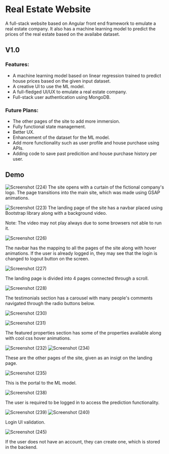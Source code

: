 
# Real Estate Website

A full-stack website based on Angular front end framework to emulate a real estate company. It also has a machine learning model to predict the prices of the real estate based on the availabe dataset.

## V1.0

### Features:

- A machine learning model based on linear regression trained to predict house prices based on the given input dataset.
- A creative UI to use the ML model.
- A full-fledged UI/UX to emulate a real estate company.
- Full-stack user authentication using MongoDB.

### Future Plans:

- The other pages of the site to add more immersion.
- Fully functional state management.
- Better UX.
- Enhancement of the dataset for the ML model.
- Add more functionality such as user profile and house purchase using APIs.
- Adding code to save past predicition and house purchase history per user.






## Demo

![Screenshot (224)](https://user-images.githubusercontent.com/86250122/216401673-2c618fa9-df19-4f57-92fa-e9887dde049f.png)
The site opens with a curtain of the fictional company's logo. The page transitions into the main site, which was made using GSAP animations.

![Screenshot (223)](https://user-images.githubusercontent.com/86250122/216401880-6ca8cb38-bc8c-44f7-a660-8ae5cc06f668.png)
The landing page of the site has a navbar placed using Bootstrap library along with a background video.

Note: The video may not play always due to some browsers not able to run it.

![Screenshot (226)](https://user-images.githubusercontent.com/86250122/216402170-089df17c-76a7-491e-8b96-7eef3c3b7430.png)

The navbar has the mapping to all the pages of the site along with hover animations. If the user is already logged in, they may see that the login is changed to logout button on the screen.

![Screenshot (227)](https://user-images.githubusercontent.com/86250122/216402700-d8ff1a58-4b6e-49dd-a31d-08b4263ccd44.png)

The landing page is divided into 4 pages connected through a scroll.

![Screenshot (228)](https://user-images.githubusercontent.com/86250122/216402811-333d4331-3621-4681-b6b7-a69e8f632071.png)

The testimonials section has a carousel with many people's comments navigated through the radio buttons below.

![Screenshot (230)](https://user-images.githubusercontent.com/86250122/216402992-feefcf61-6927-4618-a853-fe9183b3ab1d.png)

![Screenshot (231)](https://user-images.githubusercontent.com/86250122/216403169-166e6404-8483-4d3a-8208-e35729b6699a.png)

The featured properties section has some of the properties available along with cool css hover animations.

![Screenshot (232)](https://user-images.githubusercontent.com/86250122/216403240-5eedb0b8-629d-49b1-a8fc-7d855bc2a8a0.png)
![Screenshot (234)](https://user-images.githubusercontent.com/86250122/216403286-7e4a4e8c-56c1-4109-a5d6-368411d70c8e.png)

These are the other pages of the site, given as an insigt on the landing page.

![Screenshot (235)](https://user-images.githubusercontent.com/86250122/216403388-d7d4707c-25f2-40e8-92ca-64b94eea3f16.png)

This is the portal to the ML model.

![Screenshot (238)](https://user-images.githubusercontent.com/86250122/216403549-dc6cd448-91b3-4f8e-9028-66bf2a34a2e5.png)

The user is required to be logged in to access the prediction functionality.

![Screenshot (239)](https://user-images.githubusercontent.com/86250122/216403673-898c57fc-98a9-4c5a-9a82-8f3f39abf832.png)
![Screenshot (240)](https://user-images.githubusercontent.com/86250122/216403897-7e3e5a83-1789-47ef-8a79-c88ee5b8f1b7.png)


Login UI validation.

![Screenshot (245)](https://user-images.githubusercontent.com/86250122/216403834-1c072d2a-d767-4f51-88a5-a8f90a277abc.png)

If the user does not have an account, they can create one, which is stored in the backend.





